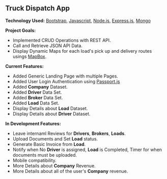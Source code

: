 ## Truck Dispatch App

**Technology Used:** [Bootstrap](https://github.com/topics/bootstrap), [Javascript](https://github.com/topics/javascript), [Node.js](https://github.com/topics/node),
                      [Express.js](https://github.com/topics/express), [Mongo](https://github.com/mongodb/mongo)
                      
 **Project Goals:** <br>
 - Implemented CRUD Operations with REST API.
 - Call and Retrieve JSON API Data.
 - Display Dynamic Maps for each load's pick up and delivery routes usings [MapBox](https://www.mapbox.com/).
 
 **Current Features:** <br>
 - Added Generic Landing Page with multiple Pages.
 - Added User Login Authentication using [Passport.js](https://github.com/jaredhanson/passport)
 - Added **Company** Dataset.
 - Added **Driver** Data Set.
 - Added **Broker** Data Set.
 - Added **Load** Data Set.
 - Display Details about **Load** Dataset.
 - Display Details about **Driver** Dataset.

**In Development Features:** <br>
- Leave internaml Reviews for **Drivers**, **Brokers**, **Loads**.
- Upload Documents and Set **Load** status.
- Generate Basic Invoice from **Load**.
- Notify when No **Driver** is assigned, **Load** is Completed, Timer for when documents must be uploaded.
- Mobile compatibility.
- More Details about **Company** Revenue.
- More Details about all of the user's **Company** revenue.
